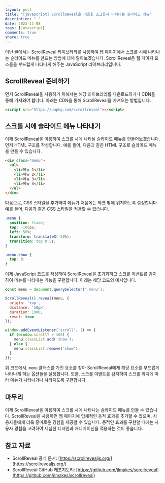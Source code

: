 ```yaml
---
layout: post
title: "[javascript] ScrollReveal을 이용한 스크롤시 나타나는 슬라이드 메뉴"
description: " "
date: 2023-11-08
tags: [javascript]
comments: true
share: true
---
```


이번 글에서는 ScrollReveal 라이브러리를 사용하여 웹 페이지에서 스크롤 시에 나타나는 슬라이드 메뉴를 만드는 방법에 대해 알아보겠습니다. ScrollReveal은 웹 페이지 요소들을 부드럽게 나타나게 해주는 JavaScript 라이브러리입니다.

## ScrollReveal 준비하기

먼저 ScrollReveal을 사용하기 위해서는 해당 라이브러리를 다운로드하거나 CDN을 통해 가져와야 합니다. 아래는 CDN을 통해 ScrollReveal을 가져오는 방법입니다.

```html
<script src="https://unpkg.com/scrollreveal"></script>
```

## 스크롤 시에 슬라이드 메뉴 나타내기

이제 ScrollReveal을 이용하여 스크롤 시에 나타날 슬라이드 메뉴를 만들어보겠습니다. 먼저 HTML 구조를 작성합니다. 예를 들어, 다음과 같은 HTML 구조로 슬라이드 메뉴를 만들 수 있습니다.

```html
<div class="menu">
  <ul>
    <li>메뉴 1</li>
    <li>메뉴 2</li>
    <li>메뉴 3</li>
    <li>메뉴 4</li>
  </ul>
</div>
```

다음으로, CSS 스타일을 추가하여 메뉴가 처음에는 화면 밖에 위치하도록 설정합니다. 예를 들어, 다음과 같은 CSS 스타일을 적용할 수 있습니다.

```css
.menu {
  position: fixed;
  top: -100px;
  left: 50%;
  transform: translateX(-50%);
  transition: top 0.5s;
}

.menu.show {
  top: 0;
}
```

이제 JavaScript 코드를 작성하여 ScrollReveal을 초기화하고 스크롤 이벤트를 감지하여 메뉴를 나타내는 기능을 구현합니다. 아래는 해당 코드의 예시입니다.

```javascript
const menu = document.querySelector('.menu');

ScrollReveal().reveal(menu, {
  origin: 'top',
  distance: '50px',
  duration: 1000,
  reset: true
});

window.addEventListener('scroll', () => {
  if (window.scrollY > 100) {
    menu.classList.add('show');
  } else {
    menu.classList.remove('show');
  }
});
```

위 코드에서, `menu` 클래스를 가진 요소를 찾아 ScrollReveal에게 해당 요소를 부드럽게 나타나게 하는 옵션들을 설정합니다. 또한, 스크롤 이벤트를 감지하여 스크롤 위치에 따라 메뉴가 나타나거나 사라지도록 구현합니다.

## 마무리

이제 ScrollReveal을 이용하여 스크롤 시에 나타나는 슬라이드 메뉴를 만들 수 있습니다. ScrollReveal을 사용하면 웹 페이지에 입체적인 동적 효과를 추가할 수 있으며, 사용자들에게 더욱 흥미로운 경험을 제공할 수 있습니다. 동적인 효과를 구현할 때에는 사용자 경험을 고려하여 세심한 디자인과 애니메이션을 적용하는 것이 좋습니다.

## 참고 자료

- ScrollReveal 공식 문서: [https://scrollrevealjs.org/](https://scrollrevealjs.org/)
- ScrollReveal GitHub 레포지토리: [https://github.com/jlmakes/scrollreveal](https://github.com/jlmakes/scrollreveal)